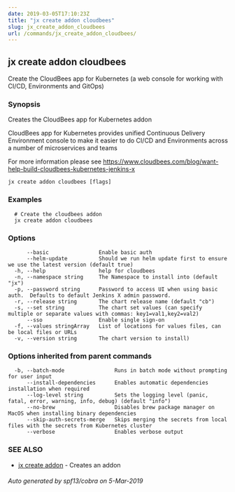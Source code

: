 ```yaml
---
date: 2019-03-05T17:10:23Z
title: "jx create addon cloudbees"
slug: jx_create_addon_cloudbees
url: /commands/jx_create_addon_cloudbees/
---
```

## jx create addon cloudbees

Create the CloudBees app for Kubernetes (a web console for working with CI/CD, Environments and GitOps)

### Synopsis

Creates the CloudBees app for Kubernetes addon 

CloudBees app for Kubernetes provides unified Continuous Delivery Environment console to make it easier to do CI/CD and Environments across a number of microservices and teams 

For more information please see https://www.cloudbees.com/blog/want-help-build-cloudbees-kubernetes-jenkins-x

```
jx create addon cloudbees [flags]
```

### Examples

```
  # Create the cloudbees addon
  jx create addon cloudbees
```

### Options

```
      --basic                Enable basic auth
      --helm-update          Should we run helm update first to ensure we use the latest version (default true)
  -h, --help                 help for cloudbees
  -n, --namespace string     The Namespace to install into (default "jx")
  -p, --password string      Password to access UI when using basic auth.  Defaults to default Jenkins X admin password.
  -r, --release string       The chart release name (default "cb")
  -s, --set string           The chart set values (can specify multiple or separate values with commas: key1=val1,key2=val2)
      --sso                  Enable single sign-on
  -f, --values stringArray   List of locations for values files, can be local files or URLs
  -v, --version string       The chart version to install)
```

### Options inherited from parent commands

```
  -b, --batch-mode                Runs in batch mode without prompting for user input
      --install-dependencies      Enables automatic dependencies installation when required
      --log-level string          Sets the logging level (panic, fatal, error, warning, info, debug) (default "info")
      --no-brew                   Disables brew package manager on MacOS when installing binary dependencies
      --skip-auth-secrets-merge   Skips merging the secrets from local files with the secrets from Kubernetes cluster
      --verbose                   Enables verbose output
```

### SEE ALSO

* [jx create addon](/commands/jx_create_addon/)	 - Creates an addon

###### Auto generated by spf13/cobra on 5-Mar-2019
